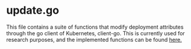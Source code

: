 # update.go
This file contains a suite of functions that modify deployment attributes through the go client of Kubernetes, client-go. This is currently used for research purposes, and the implemented functions can be found [here.](https://github.com/hantaowang/kubehandler)

